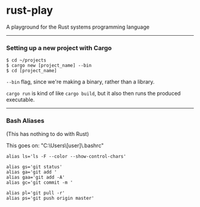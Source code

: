 # rust-play

A playground for the Rust systems programming language

----

### Setting up a new project with Cargo

```shell
$ cd ~/projects
$ cargo new [project_name] --bin
$ cd [project_name]
```

`--bin` flag, since we're making a binary, rather than a library.

`cargo run` is kind of like `cargo build`, but it also then runs the produced executable.

----

### Bash Aliases

(This has nothing to do with Rust)

This goes on: "C:\Users\\[user]\\.bashrc"

```shell
alias ls='ls -F --color --show-control-chars'

alias gs='git status'
alias ga='git add '
alias gaa='git add -A'
alias gc='git commit -m '

alias pl='git pull -r'
alias ps='git push origin master'
```
